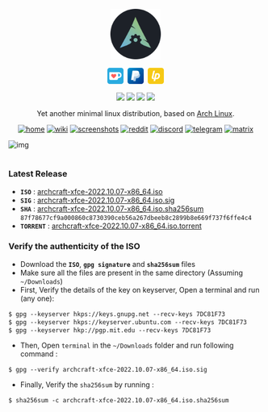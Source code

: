 <p align="center">
  <a href="https://archcraft.io"><img src="https://raw.githubusercontent.com/archcraft-os/archcraft-packages/main/archcraft-artworks/files/logo/png/logo-circle/logo-circle-1.png" height="100" width="100" alt="Archcraft"></a>
</p>

<p align="center">
  <a href="https://ko-fi.com/adi1090x"><img width="32px" src="https://raw.githubusercontent.com/archcraft-os/.github/main/profile/assets/1.png" alt="Donate for Archcraft on ko-fi"></a>&nbsp;
  <a href="https://www.paypal.com/cgi-bin/webscr?cmd=_s-xclick&hosted_button_id=6VETHHYHXESRN"><img width="32px" src="https://raw.githubusercontent.com/archcraft-os/.github/main/profile/assets/2.png" alt="Donate for Archcraft via Paypal"></a>&nbsp;
  <a href="https://liberapay.com/adi1090x"><img width="32px" src="https://raw.githubusercontent.com/archcraft-os/.github/main/profile/assets/3.png" alt="Donate for Archcraft via Liberapay"></a>
</p>

<p align="center">
  <img src="https://img.shields.io/badge/Maintained%3F-Yes-green?style=flat-square">
  <img src="https://img.shields.io/github/downloads/archcraft-os/archcraft-xfce/total?label=downloads&logo=github&color=blue&style=flat-square">
  <img src="https://img.shields.io/github/issues/archcraft-os/archcraft-xfce?color=violet&style=flat-square">
  <img src="https://img.shields.io/github/license/archcraft-os/archcraft-xfce?color=orange&style=flat-square">
</p>

<p align="center">
Yet another minimal linux distribution, based on <a href="https://www.archlinux.org">Arch Linux</a>.
</p>

<p align="center">
  <a href="https://archcraft.io" target="_blank"><img alt="home" src="https://img.shields.io/badge/HOME-blue?style=flat-square"></a>
  <a href="https://wiki.archcraft.io" target="_blank"><img alt="wiki" src="https://img.shields.io/badge/WIKI-blue?style=flat-square"></a>
  <a href="https://archcraft.io/gallery" target="_blank"><img alt="screenshots" src="https://img.shields.io/badge/SCREENSHOTS-blue?style=flat-square"></a>
  <a href="https://www.reddit.com/r/archcraft" target="_blank"><img alt="reddit" src="https://img.shields.io/badge/REDDIT-blue?style=flat-square"></a>
  <a href="https://discord.gg/3PzeJ5S7Pu" target="_blank"><img alt="discord" src="https://img.shields.io/badge/DISCORD-blue?style=flat-square"></a>
  <a href="https://t.me/archcraftos" target="_blank"><img alt="telegram" src="https://img.shields.io/badge/TELEGRAM-blue?style=flat-square"></a>
  <a href="https://matrix.to/#/#archcraft:matrix.org" target="_blank"><img alt="matrix" src="https://img.shields.io/badge/MATRIX-blue?style=flat-square"></a>
</p>

![img](./xfce.gif)

#

### Latest Release

- **`ISO`** : [archcraft-xfce-2022.10.07-x86_64.iso](https://github.com/archcraft-os/archcraft-xfce/releases/download/v22.10/archcraft-xfce-2022.10.07-x86_64.iso)
- **`SIG`** : [archcraft-xfce-2022.10.07-x86_64.iso.sig](https://github.com/archcraft-os/archcraft-xfce/releases/download/v22.10/archcraft-xfce-2022.10.07-x86_64.iso.sig)
- **`SHA`** : [archcraft-xfce-2022.10.07-x86_64.iso.sha256sum](https://github.com/archcraft-os/archcraft-xfce/releases/download/v22.10/archcraft-xfce-2022.10.07-x86_64.iso.sha256sum)
`87f78677cf9a000860c8730390ceb56a267dbeeb8c2899b8e669f737f6ffe4c4`
- **`TORRENT`** : [archcraft-xfce-2022.10.07-x86_64.iso.torrent](https://github.com/archcraft-os/archcraft-xfce/releases/download/v22.10/archcraft-xfce-2022.10.07-x86_64.iso.torrent)

### Verify the authenticity of the ISO

- Download the **`ISO`**, **`gpg signature`** and **`sha256sum`** files
- Make sure all the files are present in the same directory (Assuming `~/Downloads`)
- First, Verify the details of the key on keyserver, Open a terminal and run (any one):
```
$ gpg --keyserver hkps://keys.gnupg.net --recv-keys 7DC81F73
$ gpg --keyserver hkps://keyserver.ubuntu.com --recv-keys 7DC81F73
$ gpg --keyserver hkp://pgp.mit.edu --recv-keys 7DC81F73
```

- Then, Open `terminal` in the `~/Downloads` folder and run following command :
```
$ gpg --verify archcraft-xfce-2022.10.07-x86_64.iso.sig
```

- Finally, Verify the `sha256sum` by running :
```
$ sha256sum -c archcraft-xfce-2022.10.07-x86_64.iso.sha256sum
```
